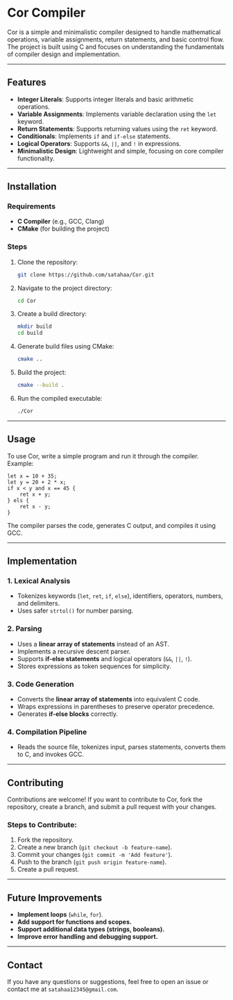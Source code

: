 # Cor Compiler

Cor is a simple and minimalistic compiler designed to handle mathematical operations, variable assignments, return statements, and basic control flow. The project is built using C and focuses on understanding the fundamentals of compiler design and implementation.

---

## Features

- **Integer Literals**: Supports integer literals and basic arithmetic operations.
- **Variable Assignments**: Implements variable declaration using the `let` keyword.
- **Return Statements**: Supports returning values using the `ret` keyword.
- **Conditionals**: Implements `if` and `if-else` statements.
- **Logical Operators**: Supports `&&`, `||`, and `!` in expressions.
- **Minimalistic Design**: Lightweight and simple, focusing on core compiler functionality.

---

## Installation

### Requirements

- **C Compiler** (e.g., GCC, Clang)
- **CMake** (for building the project)

### Steps

1. Clone the repository:
   ```bash
   git clone https://github.com/satahaa/Cor.git
   ```
2. Navigate to the project directory:
   ```bash
   cd Cor
   ```
3. Create a build directory:
   ```bash
   mkdir build
   cd build
   ```
4. Generate build files using CMake:
   ```bash
   cmake ..
   ```
5. Build the project:
   ```bash
   cmake --build .
   ```
6. Run the compiled executable:
   ```bash
   ./Cor
   ```

---

## Usage

To use Cor, write a simple program and run it through the compiler. Example:

```cor
let x = 10 + 35;
let y = 20 + 2 * x;
if x < y and x == 45 {
    ret x + y;
} els {
    ret x - y;
}
```

The compiler parses the code, generates C output, and compiles it using GCC.

---

## Implementation

### 1. Lexical Analysis
- Tokenizes keywords (`let`, `ret`, `if`, `else`), identifiers, operators, numbers, and delimiters.
- Uses safer `strtol()` for number parsing.

### 2. Parsing
- Uses a **linear array of statements** instead of an AST.
- Implements a recursive descent parser.
- Supports **if-else statements** and logical operators (`&&`, `||`, `!`).
- Stores expressions as token sequences for simplicity.

### 3. Code Generation
- Converts the **linear array of statements** into equivalent C code.
- Wraps expressions in parentheses to preserve operator precedence.
- Generates **if-else blocks** correctly.

### 4. Compilation Pipeline
- Reads the source file, tokenizes input, parses statements, converts them to C, and invokes GCC.

---

## Contributing

Contributions are welcome! If you want to contribute to Cor, fork the repository, create a branch, and submit a pull request with your changes.

### Steps to Contribute:

1. Fork the repository.
2. Create a new branch (`git checkout -b feature-name`).
3. Commit your changes (`git commit -m 'Add feature'`).
4. Push to the branch (`git push origin feature-name`).
5. Create a pull request.

---

## Future Improvements

- **Implement loops** (`while`, `for`).
- **Add support for functions and scopes.**
- **Support additional data types (strings, booleans).**
- **Improve error handling and debugging support.**

---

## Contact

If you have any questions or suggestions, feel free to open an issue or contact me at `satahaa12345@gmail.com`.

